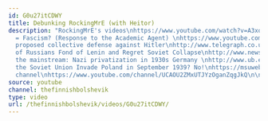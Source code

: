 ```yaml
---
id: G0u27itCDWY
title: Debunking RockingMrE (with Heitor)
description: "RockingMrE's videos\nhttps://www.youtube.com/watch?v=A3xop9S4J14\nhttps://www.youtube.com/watch?v=PIuobKjNLJA\n\nSocialism
  = Fascism? (Response to the Academic Agent) \nhttps://www.youtube.com/watch?v=F_6ZDXkbaxE&t=1458s\n\nStalin
  proposed collective defense against Hitler\nhttp://www.telegraph.co.uk/news/worldnews/europe/russia/3223834/Stalin-planned-to-send-a-million-troops-to-stop-Hitler-if-Britain-and-France-agreed-pact.html\n\nMajority
  of Russians Fond of Lenin and Regret Soviet Collapse\nhttp://www.newsweek.com/majority-russians-fond-lenin-and-regret-soviet-collapse-449624\n\nAgainst
  the mainstream: Nazi privatization in 1930s Germany \nhttp://www.ub.edu/graap/nazi.pdf\n\nDid
  the Soviet Union Invade Poland in September 1939? No!\nhttps://msuweb.montclair.edu/~furrg/research/mlg09/did_ussr_invade_poland.html\n\nHeitor's
  channel\nhttps://www.youtube.com/channel/UCAOU2ZMxUTJYzOganZqgJkQ\n\noutro music\nhttps://www.youtube.com/watch?v=jo8F9oSGnlM"
source: youtube
channel: thefinnishbolshevik
type: video
url: /thefinnishbolshevik/videos/G0u27itCDWY/
---
```

